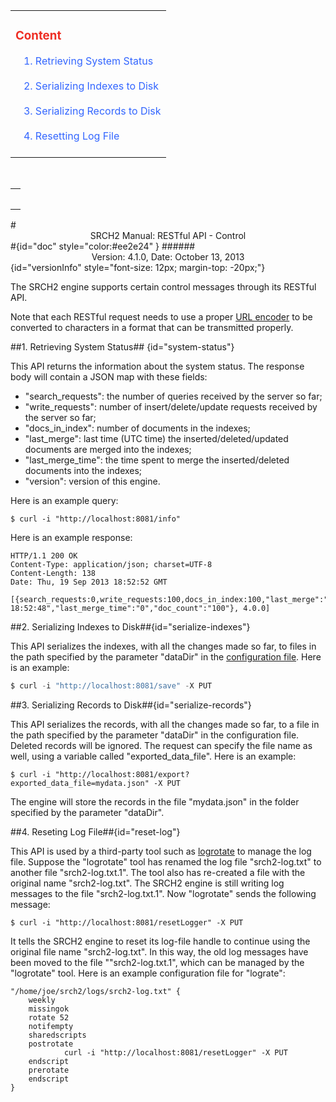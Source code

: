 <div id="content" > <!-- Table of content, id=content-->
<table><tbody><tr><td>
<div><h3><a style="text-decoration: none;color:#ee2e24" href="#doc">Content</a></h3></div>
&nbsp;&nbsp;&nbsp;<a style="text-decoration: none;color:#3366FF" href="#system-status">1. Retrieving System Status</a><br><br>
&nbsp;&nbsp;&nbsp;<a style="text-decoration: none;color:#3366FF" href="#serialize-indexes">2. Serializing Indexes to Disk</a><br><br>
&nbsp;&nbsp;&nbsp;<a style="text-decoration: none;color:#3366FF" href="#serialize-records">3. Serializing Records to Disk</a><br><br>
&nbsp;&nbsp;&nbsp;<a style="text-decoration: none;color:#3366FF" href="#reset-log">4. Resetting Log File</a><br><br>


</td></tr></tbody></table>

</div> <!-- Table of content, id=content-->
</div> <!-- Sidebar -->

</td>

<td id="docBody" style="width:70%">
</br>
<div><table><tbody><tr><td>
<div><h3><a style="text-decoration: none;color:#ee2e24" href="#doc"></a></h3></div>

</td></tr></tbody></table></div>
#<center>SRCH2 Manual: RESTful API - Control</center>#{id="doc" style="color:#ee2e24" }
######<center>Version: 4.1.0, Date: October 13, 2013</center>{id="versionInfo" style="font-size: 12px; margin-top: -20px;"}

The SRCH2 engine supports certain control messages through its RESTful API.

Note that each RESTful request needs to use a proper [URL encoder](http://www.w3schools.com/tags/ref_urlencode.asp) to be converted to characters in a format that can be transmitted properly.

##1. Retrieving System Status## {id="system-status"}

This API returns the information about the system status. The response body will contain a JSON map with these fields:

   -   "search_requests": the number of queries received by the server so far;
   -   "write_requests": number of insert/delete/update requests received by the server so far;
   -   "docs_in_index": number of documents in the indexes;
   -   "last_merge": last time (UTC time) the inserted/deleted/updated documents are merged into the indexes;
   -   "last_merge_time": the time spent to merge the inserted/deleted documents into the indexes;
   -   "version": version of this engine.

Here is an example query: 
```
$ curl -i "http://localhost:8081/info"
```

Here is an example response:

```
HTTP/1.1 200 OK
Content-Type: application/json; charset=UTF-8
Content-Length: 138
Date: Thu, 19 Sep 2013 18:52:52 GMT

[{search_requests:0,write_requests:100,docs_in_index:100,"last_merge":"09/19/13 18:52:48","last_merge_time":"0","doc_count":"100"}, 4.0.0]
```

##2. Serializing Indexes to Disk##{id="serialize-indexes"}

This API serializes the indexes, with all the changes made so far, to files in the path specified by the parameter "dataDir" in the [configuration file](example-demo/srch2-config.xml). Here is an example: 
```python
$ curl -i "http://localhost:8081/save" -X PUT
```

##3. Serializing Records to Disk##{id="serialize-records"}

This API serializes the records, with all the changes made so far, to a file in the path specified by the parameter "dataDir" in the configuration file. Deleted records will be ignored. The request can specify the file name as well, using a variable called "exported_data_file". Here is an example: 

```
$ curl -i "http://localhost:8081/export?exported_data_file=mydata.json" -X PUT
```

The engine will store the records in the file "mydata.json" in the folder specified by the parameter "dataDir".

##4. Reseting Log File##{id="reset-log"}



This API is used by a third-party tool such as
[logrotate](http://linuxcommand.org/man_pages/logrotate8.html) to manage the log file. Suppose the "logrotate" tool has renamed the log file "srch2-log.txt" to another file "srch2-log.txt.1".
The tool also has re-created a file with the original name "srch2-log.txt".  The SRCH2 engine is still writing log messages to the file "srch2-log.txt.1".
Now "logrotate" sends the following message:

```
$ curl -i "http://localhost:8081/resetLogger" -X PUT
```

It tells the SRCH2 engine to reset its log-file handle to continue using the original file name  "srch2-log.txt". In this way, the old log messages have been moved to the file ""srch2-log.txt.1", which can be managed by the "logrotate" tool. Here is an example configuration file for "lograte":

```
"/home/joe/srch2/logs/srch2-log.txt" {
    weekly
    missingok
    rotate 52
    notifempty
    sharedscripts
    postrotate
            curl -i "http://localhost:8081/resetLogger" -X PUT
    endscript
    prerotate
    endscript
}
```
